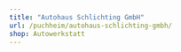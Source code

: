 ```yaml
---
title: "Autohaus Schlichting GmbH"
url: /puchheim/autohaus-schlichting-gmbh/
shop: Autowerkstatt
---
```

